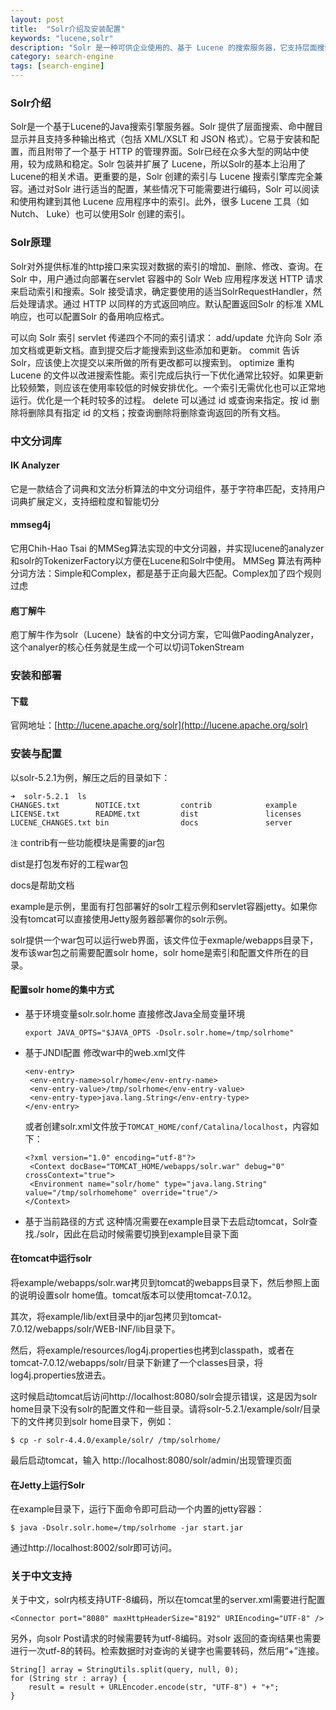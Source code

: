 ```yaml
---
layout: post
title:  "Solr介绍及安装配置"
keywords: "lucene,solr"
description: "Solr 是一种可供企业使用的、基于 Lucene 的搜索服务器，它支持层面搜索、命中醒目显示和多种输出格式。在这篇文章中，将介绍 Solr 并展示如何轻松地将其表现优异的全文本搜索功能加入到 Web 应用程序中"
category: search-engine
tags: [search-engine]
---
```


### Solr介绍
Solr是一个基于Lucene的Java搜索引擎服务器。Solr 提供了层面搜索、命中醒目显示并且支持多种输出格式（包括 XML/XSLT 和 JSON 格式）。它易于安装和配置，而且附带了一个基于 HTTP 的管理界面。Solr已经在众多大型的网站中使用，较为成熟和稳定。Solr 包装并扩展了 Lucene，所以Solr的基本上沿用了Lucene的相关术语。更重要的是，Solr 创建的索引与 Lucene 搜索引擎库完全兼容。通过对Solr 进行适当的配置，某些情况下可能需要进行编码，Solr 可以阅读和使用构建到其他 Lucene 应用程序中的索引。此外，很多 Lucene 工具（如Nutch、 Luke）也可以使用Solr 创建的索引。

### Solr原理
Solr对外提供标准的http接口来实现对数据的索引的增加、删除、修改、查询。在 Solr 中，用户通过向部署在servlet 容器中的 Solr Web 应用程序发送 HTTP 请求来启动索引和搜索。Solr 接受请求，确定要使用的适当SolrRequestHandler，然后处理请求。通过 HTTP 以同样的方式返回响应。默认配置返回Solr 的标准 XML 响应，也可以配置Solr 的备用响应格式。

可以向 Solr 索引 servlet 传递四个不同的索引请求：
add/update 允许向 Solr 添加文档或更新文档。直到提交后才能搜索到这些添加和更新。
commit 告诉 Solr，应该使上次提交以来所做的所有更改都可以搜索到。
optimize 重构 Lucene 的文件以改进搜索性能。索引完成后执行一下优化通常比较好。如果更新比较频繁，则应该在使用率较低的时候安排优化。一个索引无需优化也可以正常地运行。优化是一个耗时较多的过程。
delete 可以通过 id 或查询来指定。按 id 删除将删除具有指定 id 的文档；按查询删除将删除查询返回的所有文档。

### 中文分词库
#### IK Analyzer
它是一款结合了词典和文法分析算法的中文分词组件，基于字符串匹配，支持用户词典扩展定义，支持细粒度和智能切分

#### mmseg4j
它用Chih-Hao Tsai 的MMSeg算法实现的中文分词器，并实现lucene的analyzer和solr的TokenizerFactory以方便在Lucene和Solr中使用。 MMSeg 算法有两种分词方法：Simple和Complex，都是基于正向最大匹配。Complex加了四个规则过虑

#### 庖丁解牛
庖丁解牛作为solr（Lucene）缺省的中文分词方案，它叫做PaodingAnalyzer，这个analyer的核心任务就是生成一个可以切词TokenStream

### 安装和部署
#### 下载
官网地址：[http://lucene.apache.org/solr](http://lucene.apache.org/solr)

### 安装与配置
以solr-5.2.1为例，解压之后的目录如下：

```
➜  solr-5.2.1  ls
CHANGES.txt        NOTICE.txt         contrib            example
LICENSE.txt        README.txt         dist               licenses
LUCENE_CHANGES.txt bin                docs               server
```

`注`
contrib有一些功能模块是需要的jar包

dist是打包发布好的工程war包

docs是帮助文档

example是示例，里面有打包部署好的solr工程示例和servlet容器jetty。如果你没有tomcat可以直接使用Jetty服务器部署你的solr示例。

solr提供一个war包可以运行web界面，该文件位于exmaple/webapps目录下，发布该war包之前需要配置solr home，solr home是索引和配置文件所在的目录。

#### 配置solr home的集中方式
* 基于环境变量solr.solr.home
  直接修改Java全局变量环境
  
  ```
  export JAVA_OPTS="$JAVA_OPTS -Dsolr.solr.home=/tmp/solrhome"
  ```
  
* 基于JNDI配置
  修改war中的web.xml文件
  
  ```
  <env-entry>
   <env-entry-name>solr/home</env-entry-name>
   <env-entry-value>/tmp/solrhome</env-entry-value>
   <env-entry-type>java.lang.String</env-entry-type>
  </env-entry>
  ```
  或者创建solr.xml文件放于`TOMCAT_HOME/conf/Catalina/localhost`，内容如下：
  
  ```
  <?xml version="1.0" encoding="utf-8"?>
   <Context docBase="TOMCAT_HOME/webapps/solr.war" debug="0" crossContext="true">
   <Environment name="solr/home" type="java.lang.String" value="/tmp/solrhomehome" override="true"/>
  </Context>
  ```
  
* 基于当前路径的方式
  这种情况需要在example目录下去启动tomcat，Solr查找./solr，因此在启动时候需要切换到example目录下面
  
#### 在tomcat中运行solr
将example/webapps/solr.war拷贝到tomcat的webapps目录下，然后参照上面的说明设置solr home值。tomcat版本可以使用tomcat-7.0.12。

其次，将example/lib/ext目录中的jar包拷贝到tomcat-7.0.12/webapps/solr/WEB-INF/lib目录下。

然后，将example/resources/log4j.properties也拷到classpath，或者在tomcat-7.0.12/webapps/solr/目录下新建了一个classes目录，将log4j.properties放进去。

这时候启动tomcat后访问http://localhost:8080/solr会提示错误，这是因为solr home目录下没有solr的配置文件和一些目录。请将solr-5.2.1/example/solr/目录下的文件拷贝到solr home目录下，例如：

```
$ cp -r solr-4.4.0/example/solr/ /tmp/solrhome/
```
最后启动tomcat，输入 http://localhost:8080/solr/admin/出现管理页面

#### 在Jetty上运行Solr
在example目录下，运行下面命令即可启动一个内置的jetty容器：

```
$ java -Dsolr.solr.home=/tmp/solrhome -jar start.jar
```
通过http://localhost:8002/solr即可访问。

### 关于中文支持
关于中文，solr内核支持UTF-8编码，所以在tomcat里的server.xml需要进行配置

```
<Connector port="8080" maxHttpHeaderSize="8192" URIEncoding="UTF-8" />
```
另外，向solr Post请求的时候需要转为utf-8编码。对solr 返回的查询结果也需要进行一次utf-8的转码。检索数据时对查询的关键字也需要转码，然后用“+”连接。

```
String[] array = StringUtils.split(query, null, 0);
for (String str : array) {
    result = result + URLEncoder.encode(str, "UTF-8") + "+";
}
```